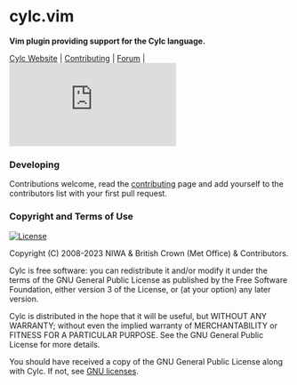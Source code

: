 # cylc.vim

**Vim plugin providing support for the Cylc language.**

[Cylc Website](https://cylc.org/) |
[Contributing](CONTRIBUTING.md) |
[Forum](https://cylc.discourse.group/) |
[![Chat](https://img.shields.io/matrix/cylc-general:matrix.org)](https://matrix.to/#/#cylc-general:matrix.org)


### Developing

Contributions welcome, read the [contributing](CONTRIBUTING.md) page and
add yourself to the contributors list with your first pull request.


### Copyright and Terms of Use

[![License](https://img.shields.io/github/license/cylc/cylc-flow.svg?color=lightgrey)](https://github.com/cylc/cylc-flow/blob/master/COPYING)

Copyright (C) 2008-<span actions:bind='current-year'>2023</span> NIWA & British Crown (Met Office) & Contributors.

Cylc is free software: you can redistribute it and/or modify it under the terms
of the GNU General Public License as published by the Free Software Foundation,
either version 3 of the License, or (at your option) any later version.

Cylc is distributed in the hope that it will be useful, but WITHOUT ANY
WARRANTY; without even the implied warranty of MERCHANTABILITY or FITNESS FOR A
PARTICULAR PURPOSE.  See the GNU General Public License for more details.

You should have received a copy of the GNU General Public License along with
Cylc.  If not, see [GNU licenses](http://www.gnu.org/licenses/).

